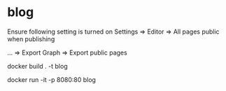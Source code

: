 # blog

Ensure following setting is turned on
	Settings => Editor => All pages public when publishing

... => Export Graph => Export public pages


docker build . -t blog

docker run -it -p 8080:80 blog